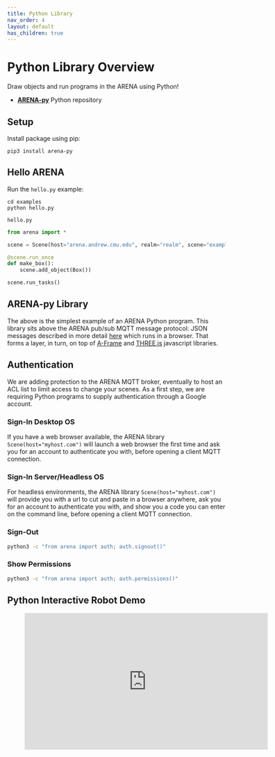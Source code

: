 ```yaml
---
title: Python Library
nav_order: 4
layout: default
has_children: true
---
```


# Python Library Overview
Draw objects and run programs in the ARENA using Python!
- [**ARENA-py**](https://github.com/conix-center/ARENA-py) Python repository

## Setup
Install package using pip:
```shell
pip3 install arena-py
```

## Hello ARENA
Run the `hello.py` example:
```shell
cd examples
python hello.py
```

`hello.py`
```python
from arena import *

scene = Scene(host="arena.andrew.cmu.edu", realm="realm", scene="example")

@scene.run_once
def make_box():
    scene.add_object(Box())

scene.run_tasks()
```

## ARENA-py Library
The above is the simplest example of an ARENA Python program. This library sits above the ARENA pub/sub MQTT
message protocol: JSON messages described in more detail [here](https://arena.conix.io/content/messaging/definitions.html) which runs in a browser.
That forms a layer, in turn, on top of [A-Frame](https://aframe.io/) and [THREE.js](http://threejs.org/) javascript libraries.

## Authentication
We are adding protection to the ARENA MQTT broker, eventually to host an ACL list to limit access to change your scenes. As a first step, we are requiring Python programs to supply authentication through a Google account.

### Sign-In Desktop OS
If you have a web browser available, the ARENA library `Scene(host="myhost.com")` will launch a web browser the first time and ask you for an account to authenticate you with, before opening a client MQTT connection.

### Sign-In Server/Headless OS
For headless environments, the ARENA library `Scene(host="myhost.com")` will provide you with a url to cut and paste in a browser anywhere, ask you for an account to authenticate you with, and show you a code you can enter on the command line, before opening a client MQTT connection.

### Sign-Out
```bash
python3 -c "from arena import auth; auth.signout()"
```

### Show Permissions
```bash
python3 -c "from arena import auth; auth.permissions()"
```

## Python Interactive Robot Demo
<figure class="video_container">
    <iframe width="560" height="315" src="https://www.youtube.com/embed/E7YkqZ5Hkas" frameborder="0" allow="accelerometer; autoplay; clipboard-write; encrypted-media; gyroscope; picture-in-picture" allowfullscreen></iframe>
</figure>
